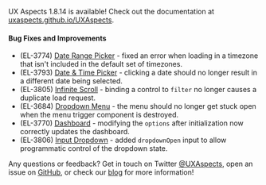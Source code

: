 UX Aspects 1.8.14 is available! Check out the documentation at [uxaspects.github.io/UXAspects](https://uxaspects.github.io/UXAspects).

#### Bug Fixes and Improvements
* (EL-3774) [Date Range Picker](https://uxaspects.github.io/UXAspects/#/components/date-time-picker#date-range-picker) - fixed an error when loading in a timezone that isn't included in the default set of timezones.
* (EL-3793) [Date & Time Picker](https://uxaspects.github.io/UXAspects/#/components/date-time-picker#date-time-picker) - clicking a date should no longer result in a different date being selected.
* (EL-3805) [Infinite Scroll](https://uxaspects.github.io/UXAspects/#/components/scrollbar#infinite-scroll) - binding a control to `filter` no longer causes a duplicate load request.
* (EL-3684) [Dropdown Menu](https://uxaspects.github.io/UXAspects/#/components/buttons#dropdowns) - the menu should no longer get stuck open when the menu trigger component is destroyed.
* (EL-3770) [Dashboard](https://uxaspects.github.io/UXAspects/#/components/dashboard#dashboard) - modifying the `options` after initialization now correctly updates the dashboard.
* (EL-3806) [Input Dropdown](https://uxaspects.github.io/UXAspects/#/components/input-controls#input-dropdown) - added `dropdownOpen` input to allow programmatic control of the dropdown state.

Any questions or feedback? Get in touch on Twitter [@UXAspects](https://twitter.com/UXAspects), open an issue on [GitHub](https://github.com/UXAspects/UXAspects/issues), or check our [blog](https://uxaspects.github.io/UXAspects/#/blog) for more information!
